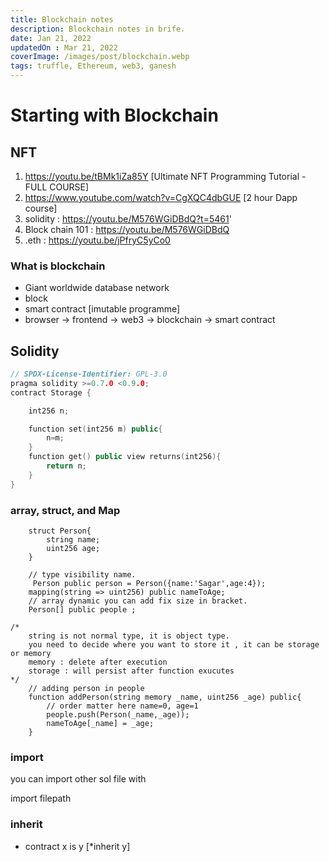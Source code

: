 ```yaml
---
title: Blockchain notes
description: Blockchain notes in brife.
date: Jan 21, 2022
updatedOn : Mar 21, 2022
coverImage: /images/post/blockchain.webp
tags: truffle, Ethereum, web3, ganesh
---
```



# Starting with Blockchain
##  NFT
1. https://youtu.be/tBMk1iZa85Y [Ultimate NFT Programming Tutorial - FULL COURSE]
2. https://www.youtube.com/watch?v=CgXQC4dbGUE [2 hour Dapp course]
3. solidity : https://youtu.be/M576WGiDBdQ?t=5461'
4. Block chain 101 : https://youtu.be/M576WGiDBdQ
5. .eth : https://youtu.be/jPfryC5yCo0
### What is blockchain 
- Giant worldwide database network
- block 
- smart contract [imutable programme]
- browser -> frontend -> web3 -> blockchain -> smart contract 
 


## Solidity 

```cpp
// SPDX-License-Identifier: GPL-3.0
pragma solidity >=0.7.0 <0.9.0;
contract Storage {

    int256 n;

    function set(int256 m) public{
        n=m;
    }
    function get() public view returns(int256){
        return n;
    }
}
```

### array, struct, and Map
```cpp// make struct.
    struct Person{
        string name;
        uint256 age;
    }

    // type visibility name.
     Person public person = Person({name:'Sagar',age:4});
    mapping(string => uint256) public nameToAge;
    // array dynamic you can add fix size in bracket.
    Person[] public people ;

/*
    string is not normal type, it is object type.
    you need to decide where you want to store it , it can be storage or memory 
    memory : delete after execution
    storage : will persist after function exucutes 
*/
    // adding person in people
    function addPerson(string memory _name, uint256 _age) public{
        // order matter here name=0, age=1
        people.push(Person(_name,_age));
        nameToAge[_name] = _age;
    }

```

### import
you can import other sol file with

import filepath

### inherit
- contract x is y [*inherit y]